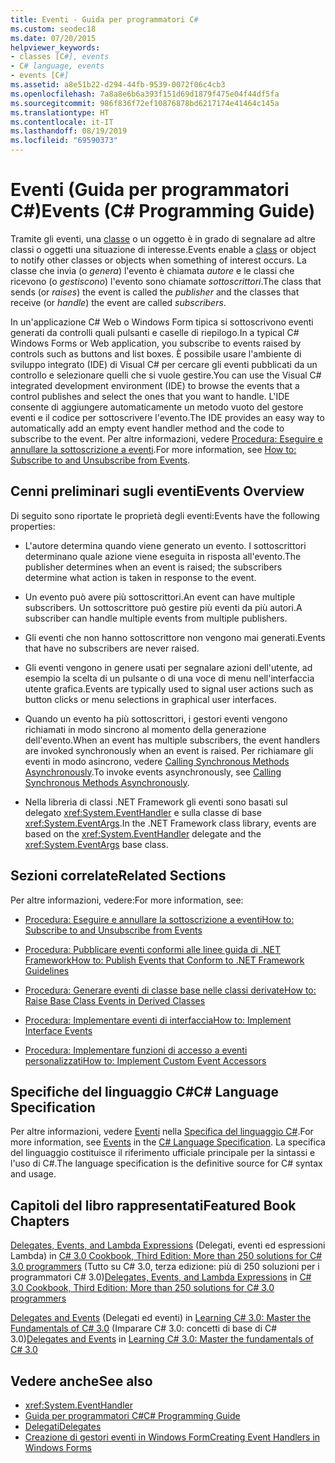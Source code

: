 ```yaml
---
title: Eventi - Guida per programmatori C#
ms.custom: seodec18
ms.date: 07/20/2015
helpviewer_keywords:
- classes [C#], events
- C# language, events
- events [C#]
ms.assetid: a8e51b22-d294-44fb-9539-0072f06c4cb3
ms.openlocfilehash: 7a8a8e6b6a393f151d69d1879f475e04f44df5fa
ms.sourcegitcommit: 986f836f72ef10876878bd6217174e41464c145a
ms.translationtype: HT
ms.contentlocale: it-IT
ms.lasthandoff: 08/19/2019
ms.locfileid: "69590373"
---
```

# <a name="events-c-programming-guide"></a><span data-ttu-id="9c6a2-102">Eventi (Guida per programmatori C#)</span><span class="sxs-lookup"><span data-stu-id="9c6a2-102">Events (C# Programming Guide)</span></span>
<span data-ttu-id="9c6a2-103">Tramite gli eventi, una [classe](../../language-reference/keywords/class.md) o un oggetto è in grado di segnalare ad altre classi o oggetti una situazione di interesse.</span><span class="sxs-lookup"><span data-stu-id="9c6a2-103">Events enable a [class](../../language-reference/keywords/class.md) or object to notify other classes or objects when something of interest occurs.</span></span> <span data-ttu-id="9c6a2-104">La classe che invia (o *genera*) l'evento è chiamata *autore* e le classi che ricevono (o *gestiscono*) l'evento sono chiamate *sottoscrittori*.</span><span class="sxs-lookup"><span data-stu-id="9c6a2-104">The class that sends (or *raises*) the event is called the *publisher* and the classes that receive (or *handle*) the event are called *subscribers*.</span></span>  
  
 <span data-ttu-id="9c6a2-105">In un'applicazione C# Web o Windows Form tipica si sottoscrivono eventi generati da controlli quali pulsanti e caselle di riepilogo.</span><span class="sxs-lookup"><span data-stu-id="9c6a2-105">In a typical C# Windows Forms or Web application, you subscribe to events raised by controls such as buttons and list boxes.</span></span> <span data-ttu-id="9c6a2-106">È possibile usare l'ambiente di sviluppo integrato (IDE) di Visual C# per cercare gli eventi pubblicati da un controllo e selezionare quelli che si vuole gestire.</span><span class="sxs-lookup"><span data-stu-id="9c6a2-106">You can use the Visual C# integrated development environment (IDE) to browse the events that a control publishes and select the ones that you want to handle.</span></span> <span data-ttu-id="9c6a2-107">L'IDE consente di aggiungere automaticamente un metodo vuoto del gestore eventi e il codice per sottoscrivere l'evento.</span><span class="sxs-lookup"><span data-stu-id="9c6a2-107">The IDE provides an easy way to automatically add an empty event handler method and the code to subscribe to the event.</span></span> <span data-ttu-id="9c6a2-108">Per altre informazioni, vedere [Procedura: Eseguire e annullare la sottoscrizione a eventi](./how-to-subscribe-to-and-unsubscribe-from-events.md).</span><span class="sxs-lookup"><span data-stu-id="9c6a2-108">For more information, see [How to: Subscribe to and Unsubscribe from Events](./how-to-subscribe-to-and-unsubscribe-from-events.md).</span></span>  
  
## <a name="events-overview"></a><span data-ttu-id="9c6a2-109">Cenni preliminari sugli eventi</span><span class="sxs-lookup"><span data-stu-id="9c6a2-109">Events Overview</span></span>  
 <span data-ttu-id="9c6a2-110">Di seguito sono riportate le proprietà degli eventi:</span><span class="sxs-lookup"><span data-stu-id="9c6a2-110">Events have the following properties:</span></span>  
  
- <span data-ttu-id="9c6a2-111">L'autore determina quando viene generato un evento. I sottoscrittori determinano quale azione viene eseguita in risposta all'evento.</span><span class="sxs-lookup"><span data-stu-id="9c6a2-111">The publisher determines when an event is raised; the subscribers determine what action is taken in response to the event.</span></span>  
  
- <span data-ttu-id="9c6a2-112">Un evento può avere più sottoscrittori.</span><span class="sxs-lookup"><span data-stu-id="9c6a2-112">An event can have multiple subscribers.</span></span> <span data-ttu-id="9c6a2-113">Un sottoscrittore può gestire più eventi da più autori.</span><span class="sxs-lookup"><span data-stu-id="9c6a2-113">A subscriber can handle multiple events from multiple publishers.</span></span>  
  
- <span data-ttu-id="9c6a2-114">Gli eventi che non hanno sottoscrittore non vengono mai generati.</span><span class="sxs-lookup"><span data-stu-id="9c6a2-114">Events that have no subscribers are never raised.</span></span>  
  
- <span data-ttu-id="9c6a2-115">Gli eventi vengono in genere usati per segnalare azioni dell'utente, ad esempio la scelta di un pulsante o di una voce di menu nell'interfaccia utente grafica.</span><span class="sxs-lookup"><span data-stu-id="9c6a2-115">Events are typically used to signal user actions such as button clicks or menu selections in graphical user interfaces.</span></span>  
  
- <span data-ttu-id="9c6a2-116">Quando un evento ha più sottoscrittori, i gestori eventi vengono richiamati in modo sincrono al momento della generazione dell'evento.</span><span class="sxs-lookup"><span data-stu-id="9c6a2-116">When an event has multiple subscribers, the event handlers are invoked synchronously when an event is raised.</span></span> <span data-ttu-id="9c6a2-117">Per richiamare gli eventi in modo asincrono, vedere [Calling Synchronous Methods Asynchronously](../../../standard/asynchronous-programming-patterns/calling-synchronous-methods-asynchronously.md).</span><span class="sxs-lookup"><span data-stu-id="9c6a2-117">To invoke events asynchronously, see [Calling Synchronous Methods Asynchronously](../../../standard/asynchronous-programming-patterns/calling-synchronous-methods-asynchronously.md).</span></span>  
  
- <span data-ttu-id="9c6a2-118">Nella libreria di classi .NET Framework gli eventi sono basati sul delegato <xref:System.EventHandler> e sulla classe di base <xref:System.EventArgs>.</span><span class="sxs-lookup"><span data-stu-id="9c6a2-118">In the .NET Framework class library, events are based on the <xref:System.EventHandler> delegate and the <xref:System.EventArgs> base class.</span></span>  
  
## <a name="related-sections"></a><span data-ttu-id="9c6a2-119">Sezioni correlate</span><span class="sxs-lookup"><span data-stu-id="9c6a2-119">Related Sections</span></span>  
 <span data-ttu-id="9c6a2-120">Per altre informazioni, vedere:</span><span class="sxs-lookup"><span data-stu-id="9c6a2-120">For more information, see:</span></span>  
  
- [<span data-ttu-id="9c6a2-121">Procedura: Eseguire e annullare la sottoscrizione a eventi</span><span class="sxs-lookup"><span data-stu-id="9c6a2-121">How to: Subscribe to and Unsubscribe from Events</span></span>](./how-to-subscribe-to-and-unsubscribe-from-events.md)  
  
- [<span data-ttu-id="9c6a2-122">Procedura: Pubblicare eventi conformi alle linee guida di .NET Framework</span><span class="sxs-lookup"><span data-stu-id="9c6a2-122">How to: Publish Events that Conform to .NET Framework Guidelines</span></span>](./how-to-publish-events-that-conform-to-net-framework-guidelines.md)  
  
- [<span data-ttu-id="9c6a2-123">Procedura: Generare eventi di classe base nelle classi derivate</span><span class="sxs-lookup"><span data-stu-id="9c6a2-123">How to: Raise Base Class Events in Derived Classes</span></span>](./how-to-raise-base-class-events-in-derived-classes.md)  
  
- [<span data-ttu-id="9c6a2-124">Procedura:  Implementare eventi di interfaccia</span><span class="sxs-lookup"><span data-stu-id="9c6a2-124">How to:  Implement Interface Events</span></span>](./how-to-implement-interface-events.md)  
  
- [<span data-ttu-id="9c6a2-125">Procedura: Implementare funzioni di accesso a eventi personalizzati</span><span class="sxs-lookup"><span data-stu-id="9c6a2-125">How to: Implement Custom Event Accessors</span></span>](./how-to-implement-custom-event-accessors.md)  
  
## <a name="c-language-specification"></a><span data-ttu-id="9c6a2-126">Specifiche del linguaggio C#</span><span class="sxs-lookup"><span data-stu-id="9c6a2-126">C# Language Specification</span></span>  

<span data-ttu-id="9c6a2-127">Per altre informazioni, vedere [Eventi](~/_csharplang/spec/classes.md#events) nella [Specifica del linguaggio C#](../../language-reference/language-specification/index.md).</span><span class="sxs-lookup"><span data-stu-id="9c6a2-127">For more information, see [Events](~/_csharplang/spec/classes.md#events) in the [C# Language Specification](../../language-reference/language-specification/index.md).</span></span> <span data-ttu-id="9c6a2-128">La specifica del linguaggio costituisce il riferimento ufficiale principale per la sintassi e l'uso di C#.</span><span class="sxs-lookup"><span data-stu-id="9c6a2-128">The language specification is the definitive source for C# syntax and usage.</span></span>
  
## <a name="featured-book-chapters"></a><span data-ttu-id="9c6a2-129">Capitoli del libro rappresentati</span><span class="sxs-lookup"><span data-stu-id="9c6a2-129">Featured Book Chapters</span></span>  
 <span data-ttu-id="9c6a2-130">[Delegates, Events, and Lambda Expressions](https://docs.microsoft.com/previous-versions/visualstudio/visual-studio-2008/ff518994%28v=orm.10%29) (Delegati, eventi ed espressioni Lambda) in [C# 3.0 Cookbook, Third Edition: More than 250 solutions for C# 3.0 programmers](https://docs.microsoft.com/previous-versions/visualstudio/visual-studio-2008/ff518995%28v=orm.10%29) (Tutto su C# 3.0, terza edizione: più di 250 soluzioni per i programmatori C# 3.0)</span><span class="sxs-lookup"><span data-stu-id="9c6a2-130">[Delegates, Events, and Lambda Expressions](https://docs.microsoft.com/previous-versions/visualstudio/visual-studio-2008/ff518994%28v=orm.10%29) in [C# 3.0 Cookbook, Third Edition: More than 250 solutions for C# 3.0 programmers](https://docs.microsoft.com/previous-versions/visualstudio/visual-studio-2008/ff518995%28v=orm.10%29)</span></span>  
  
 <span data-ttu-id="9c6a2-131">[Delegates and Events](https://docs.microsoft.com/previous-versions/visualstudio/visual-studio-2008/ff652490%28v=orm.10%29) (Delegati ed eventi) in [Learning C# 3.0: Master the Fundamentals of C# 3.0](https://docs.microsoft.com/previous-versions/visualstudio/visual-studio-2008/ff652493%28v=orm.10%29) (Imparare C# 3.0: concetti di base di C# 3.0)</span><span class="sxs-lookup"><span data-stu-id="9c6a2-131">[Delegates and Events](https://docs.microsoft.com/previous-versions/visualstudio/visual-studio-2008/ff652490%28v=orm.10%29) in [Learning C# 3.0: Master the fundamentals of C# 3.0](https://docs.microsoft.com/previous-versions/visualstudio/visual-studio-2008/ff652493%28v=orm.10%29)</span></span>  
  
## <a name="see-also"></a><span data-ttu-id="9c6a2-132">Vedere anche</span><span class="sxs-lookup"><span data-stu-id="9c6a2-132">See also</span></span>

- <xref:System.EventHandler>
- [<span data-ttu-id="9c6a2-133">Guida per programmatori C#</span><span class="sxs-lookup"><span data-stu-id="9c6a2-133">C# Programming Guide</span></span>](../index.md)
- [<span data-ttu-id="9c6a2-134">Delegati</span><span class="sxs-lookup"><span data-stu-id="9c6a2-134">Delegates</span></span>](../delegates/index.md)
- [<span data-ttu-id="9c6a2-135">Creazione di gestori eventi in Windows Form</span><span class="sxs-lookup"><span data-stu-id="9c6a2-135">Creating Event Handlers in Windows Forms</span></span>](../../../framework/winforms/creating-event-handlers-in-windows-forms.md)
